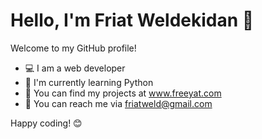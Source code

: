 # Hello, I'm Friat Weldekidan 👋

Welcome to my GitHub profile!

- 💻 I am a web developer
- 🌱 I'm currently learning Python
- 📂 You can find my projects at www.freeyat.com 
- 📧 You can reach me via friatweld@gmail.com

 

Happy coding! 😊


<!--
**friatweldekidan/friatweldekidan** is a ✨ _special_ ✨ repository because its `README.md` (this file) appears on your GitHub profile.

Here are some ideas to get you started:

- 🔭 I’m currently working on ...
- 🌱 I’m currently learning ...
- 👯 I’m looking to collaborate on ...
- 🤔 I’m looking for help with ...
- 💬 Ask me about ...
- 📫 How to reach me: ...
- 😄 Pronouns: ...
- ⚡ Fun fact: ...
-->

